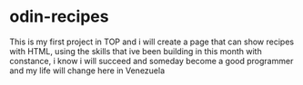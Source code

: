 # odin-recipes

This is my first project in TOP and i will create a page that can show recipes
with HTML, using the skills that ive been building in this month with constance,
i know i will succeed and someday become a good programmer and my life will
change here in Venezuela
